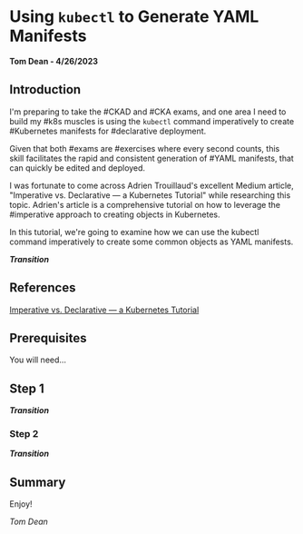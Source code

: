 # Using `kubectl` to Generate YAML Manifests
**Tom Dean - 4/26/2023**

## Introduction

I'm preparing to take the #CKAD and #CKA exams, and one area I need to build my #k8s muscles is using the `kubectl` command imperatively to create #Kubernetes manifests for #declarative deployment.

Given that both #exams are #exercises where every second counts, this skill facilitates the rapid and consistent generation of #YAML manifests, that can quickly be edited and deployed.

I was fortunate to come across Adrien Trouillaud's excellent Medium article, "Imperative vs. Declarative — a Kubernetes Tutorial" while researching this topic. Adrien's article is a comprehensive tutorial on how to leverage the #imperative approach to creating objects in Kubernetes.

In this tutorial, we're going to examine how we can use the kubectl command imperatively to create some common objects as YAML manifests.

***Transition***

## References

[Imperative vs. Declarative — a Kubernetes Tutorial](https://medium.com/payscale-tech/imperative-vs-declarative-a-kubernetes-tutorial-4be66c5d8914)

[]()

[]()

[]()

[]()

[]()

[]()

[]()

[]()

[]()


## Prerequisites

You will need...

## Step 1



***Transition***

### Step 2



***Transition***

## Summary



Enjoy!

*Tom Dean*
